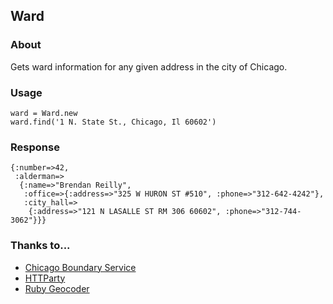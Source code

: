 ## Ward

### About

Gets ward information for any given address in the city of Chicago.

### Usage

    ward = Ward.new
    ward.find('1 N. State St., Chicago, Il 60602')
    
### Response

    {:number=>42,
     :alderman=>
      {:name=>"Brendan Reilly",
       :office=>{:address=>"325 W HURON ST #510", :phone=>"312-642-4242"},
       :city_hall=>
        {:address=>"121 N LASALLE ST RM 306 60602", :phone=>"312-744-3062"}}}
    
### Thanks to...

* [Chicago Boundary Service](http://boundaries.tribapps.com)
* [HTTParty](https://github.com/jnunemaker/httparty)
* [Ruby Geocoder](http://www.rubygeocoder.com/)


